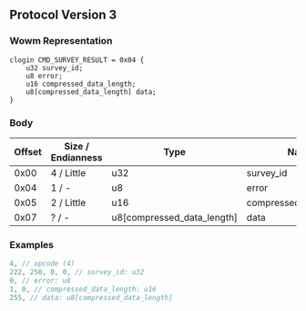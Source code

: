 ## Protocol Version 3

### Wowm Representation
```rust,ignore
clogin CMD_SURVEY_RESULT = 0x04 {
    u32 survey_id;
    u8 error;
    u16 compressed_data_length;
    u8[compressed_data_length] data;
}
```
### Body
| Offset | Size / Endianness | Type | Name | Description |
| ------ | ----------------- | ---- | ---- | ----------- |
| 0x00 | 4 / Little | u32 | survey_id |  |
| 0x04 | 1 / - | u8 | error |  |
| 0x05 | 2 / Little | u16 | compressed_data_length |  |
| 0x07 | ? / - | u8[compressed_data_length] | data |  |
### Examples
```c
4, // opcode (4)
222, 250, 0, 0, // survey_id: u32
0, // error: u8
1, 0, // compressed_data_length: u16
255, // data: u8[compressed_data_length]
```
